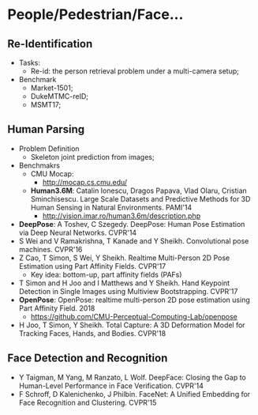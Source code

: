 # People/Pedestrian/Face...


## Re-Identification
- Tasks:
	- Re-id: the person retrieval problem under a multi-camera setup;
- Benchmark
	- Market-1501;
	- DukeMTMC-reID;
	- MSMT17;

## Human Parsing
- Problem Definition
	- Skeleton joint prediction from images;
- Benchmakrs
	- CMU Mocap:
		- http://mocap.cs.cmu.edu/
	- **Human3.6M**: Catalin Ionescu, Dragos Papava, Vlad Olaru, Cristian Sminchisescu. Large Scale Datasets and Predictive Methods for 3D Human Sensing in Natural Environments. PAMI'14
		- http://vision.imar.ro/human3.6m/description.php
- **DeepPose**: A Toshev, C Szegedy. DeepPose: Human Pose Estimation via Deep Neural Networks. CVPR'14
- S Wei and V Ramakrishna, T Kanade and Y Sheikh. Convolutional pose machines. CVPR'16
- Z Cao, T Simon, S Wei, Y Sheikh. Realtime Multi-Person 2D Pose Estimation using Part Affinity Fields. CVPR'17
	- Key idea: bottom-up, part affinity fields (PAFs)
- T Simon and H Joo and I Matthews and Y Sheikh. Hand Keypoint Detection in Single Images using Multiview Bootstrapping. CVPR'17
- **OpenPose**: OpenPose: realtime multi-person 2D pose estimation using Part Affinity Field. 2018
	-  https://github.com/CMU-Perceptual-Computing-Lab/openpose
- H Joo, T Simon, Y Sheikh. Total Capture: A 3D Deformation Model for Tracking Faces, Hands, and Bodies. CVPR'18

## Face Detection and Recognition
- Y Taigman, M Yang, M Ranzato, L Wolf. DeepFace: Closing the Gap to Human-Level Performance in Face Verification. CVPR'14
- F Schroff, D Kalenichenko, J Philbin. FaceNet: A Unified Embedding for Face Recognition and Clustering. CVPR'15

